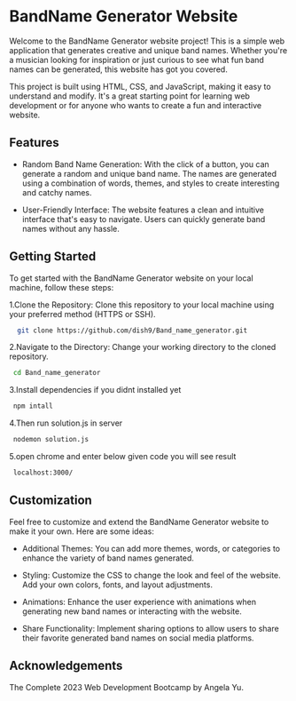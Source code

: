 
# BandName Generator Website

Welcome to the BandName Generator website project! This is a simple web application that generates creative and unique band names. Whether you're a musician looking for inspiration or just curious to see what fun band names can be generated, this website has got you covered.

This project is built using HTML, CSS, and JavaScript, making it easy to understand and modify. It's a great starting point for learning web development or for anyone who wants to create a fun and interactive website.


## Features

- Random Band Name Generation: With the click of a button, you can generate a random and unique band name. The names are generated using a combination of words, themes, and styles to create interesting and catchy names.

- User-Friendly Interface: The website features a clean and intuitive interface that's easy to navigate. Users can quickly generate band names without any hassle.


## Getting Started

To get started with the BandName Generator website on your local machine, follow these steps:

1.Clone the Repository: Clone this repository to your local machine using your preferred method (HTTPS or SSH).

```bash
  git clone https://github.com/dish9/Band_name_generator.git
```
2.Navigate to the Directory: Change your working directory to the cloned repository. 

```bash
 cd Band_name_generator
```
3.Install dependencies if you didnt installed yet
```bash
 npm intall 
```
4.Then run solution.js in server
```bash
 nodemon solution.js
```
5.open chrome and enter below given code you will see result
```bash 
 localhost:3000/ 
```
## Customization
Feel free to customize and extend the BandName Generator website to make it your own. Here are some ideas:
- Additional Themes: You can add more themes, words, or categories to enhance the variety of band names generated.

- Styling: Customize the CSS to change the look and feel of the website. Add your own colors, fonts, and layout adjustments.

- Animations: Enhance the user experience with animations when generating new band names or interacting with the website.

- Share Functionality: Implement sharing options to allow users to share their favorite generated band names on social media platforms.


## Acknowledgements

 The Complete 2023 Web Development Bootcamp by Angela Yu.

